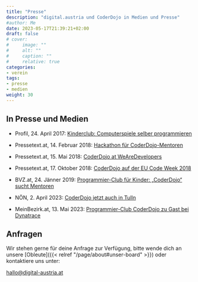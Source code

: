 ```yaml
---
title: "Presse"
description: "digital.austria und CoderDojo in Medien und Presse"
#author: Me
date: 2023-05-17T21:39:21+02:00
draft: false
# cover:
#     image: ""
#     alt: ""
#     caption: ""
#     relative: true
categories:
- verein
tags:
- presse
- medien
weight: 30
---
```


## In Presse und Medien

* Profil, 24. April 2017: [Kinderclub: Computerspiele selber programmieren](https://www.profil.at/wissenschaft/kinder-club-computerspiele-coderdojo-programmieren-8095147)

* Pressetext.at, 14. Februar 2018: [Hackathon für CoderDojo-Mentoren](https://www.pressetext.com/news/hackathon-fuer-coderdojo-mentoren.html)

* Pressetext.at, 15. Mai 2018: [CoderDojo at WeAreDevelopers](https://www.pressetext.com/news/coderdojo-at-wearedevelopers.html)

* Pressetext.at, 17. Oktober 2018: [CoderDojo auf der EU Code Week 2018](https://www.pressetext.com/news/coderdojo-auf-der-eu-code-week-2018.html)

* BVZ.at, 24. Jänner 2019: [Programmier-Club für Kinder: „CoderDojo“ sucht Mentoren](https://www.bvz.at/neusiedl/neusiedl-am-see-programmier-club-fuer-kinder-coderdojo-sucht-mentoren-neusiedl-am-see-coderdojo-thomas-ederer-133153772)

* NÖN, 2. April 2023: [CoderDojo jetzt auch in Tulln](https://www.noen.at/tulln/programmier-club-coderdojo-jetzt-auch-in-tulln-tulln-361136638)

* MeinBezirk.at, 13. Mai 2023: [Programmier-Club CoderDojo zu Gast bei Dynatrace
](https://www.meinbezirk.at/wien/c-regionauten-community/programmier-club-coderdojo-zu-gast-bei-dynatrace_a6045705)

## Anfragen

Wir stehen gerne für deine Anfrage zur Verfügung, bitte wende dich an unsere  [Obleute]({{< relref "/page/about#unser-board" >}}) oder kontaktiere uns unter:

hallo@digital-austria.at

